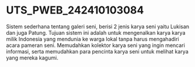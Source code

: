 # UTS_PWEB_242410103084

Sistem sederhana tentang galeri seni, berisi 2 jenis karya seni yaitu Lukisan dan juga Patung. Tujuan sistem ini adalah untuk mengenalkan karya karya milik Indonesia yang mendunia ke warga lokal tanpa harus mengahadiri acara pameran seni. Memudahkan kolektor karya seni yang ingin mencari informasi, serta memudahkan para pencinta karya seni untuk melihat karya yang mereka kagumi.
